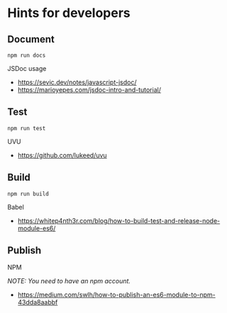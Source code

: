 # Hints for developers

## Document

`npm run docs`

JSDoc usage

- https://sevic.dev/notes/javascript-jsdoc/
- https://marioyepes.com/jsdoc-intro-and-tutorial/

## Test

`npm run test`

UVU

- https://github.com/lukeed/uvu

## Build

`npm run build`

Babel

- https://whitep4nth3r.com/blog/how-to-build-test-and-release-node-module-es6/

## Publish

NPM

_NOTE: You need to have an npm account._

- https://medium.com/swlh/how-to-publish-an-es6-module-to-npm-43dda8aabbf

